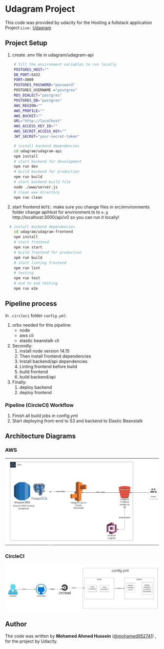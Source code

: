 # Udagram Project

This code was provided by udacity for the Hosting a fullstack application Project
`Live:` [Udagram](http://mo952741-udagram.s3-website-us-east-1.amazonaws.com)
## Project Setup
1. create .env file in udagram/udagram-api
```bash
    # fill the environment variables to run locally
    POSTGRES_HOST=""
    DB_PORT=5432
    PORT=3000
    POSTGRES_PASSWORD="password"
    POSTGRES_USERNAME ="postgres"
    RDS_DIALECT="postgres"
    POSTGRES_DB="postgres"
    AWS_REGION=""
    AWS_PROFILE=""
    AWS_BUCKET=""
    URL="http://localhost"
    AWS_ACCESS_KEY_ID=""
    AWS_SECRET_ACCESS_KEY=""
    JWT_SECRET="your-secret-token"
```
```bash
    # install backend dependencies
    cd udagram/udagram-api
    npm install
    # start backend for development
    npm run dev
    # build backend for production
    npm run build
    # start backend build file
    node ./www/server.js
    # clean www directory
    npm run clean
```

2. start frontend `NOTE:` make sure you change files in src/environments folder change apiHost for environment.ts to `e.g` http://localhost:3000/api/v0 so you can run it locally!
```bash
  # install backend dependencies
    cd udagram/udagram-frontend
    npm install
    # start frontend
    npm run start
    # build frontend for production
    npm run build
    # start linting frontend
    npm run lint
    # testing
    npm run test
    # end to end testing
    npm run e2e
```
## Pipeline process
in `.circleci` folder `config.yml`:
1. orbs needed for this pipeline:
   - node
   - aws cli
   - elastic beanstalk cli
2. Secondly:
   1. install node version 14.15
   2. Then install frontend dependencies
   3. Install backend/api dependencies
   4. Linting frontend before build
   5. build frontend
   6. build backend/api
3. Finally:
    1. deploy backend
    2. deploy frontend

### Pipeline (CircleCI) Workflow
1. Finish all build jobs in config.yml
2. Start deploying front-end to S3 and backend to Elastic Beanstalk

## Architecture Diagrams

### AWS
![image](https://raw.githubusercontent.com/mohamed952741/nd0067-c4-deployment-process-project-starter/master/screenshots/AWS-diagram.JPG)

### CircleCI
![image](https://raw.githubusercontent.com/mohamed952741/nd0067-c4-deployment-process-project-starter/master/screenshots/CircleCI-diagram.JPG)

## Author

The code was written by **Mohamed Ahmed Hussein** ([@mohamed952741](https://github.com/mohamed952741)) , for the project by Udacity.

